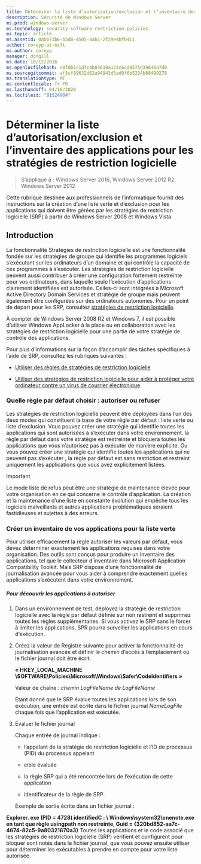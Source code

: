 ```yaml
---
title: Déterminer la liste d’autorisation/exclusion et l’inventaire des applications pour les stratégies de restriction logicielle
description: Sécurité de Windows Server
ms.prod: windows-server
ms.technology: security-software-restriction-policies
ms.topic: article
ms.assetid: 0abb73b6-b5d8-4505-8ab1-2f29e4bf0411
author: coreyp-at-msft
ms.author: coreyp
manager: dongill
ms.date: 10/12/2016
ms.openlocfilehash: c0fdb5c1d7c4b03610a173c6cd0575d39646a7d0
ms.sourcegitcommit: af1cf89632d62a94943d3ad9f6b5234b88499278
ms.translationtype: MT
ms.contentlocale: fr-FR
ms.lasthandoff: 04/16/2020
ms.locfileid: "81524904"
---
```

# <a name="determine-allow-deny-list-and-application-inventory-for-software-restriction-policies"></a>Déterminer la liste d’autorisation/exclusion et l’inventaire des applications pour les stratégies de restriction logicielle

>S’applique à : Windows Server 2016, Windows Server 2012 R2, Windows Server 2012

Cette rubrique destinée aux professionnels de l’informatique fournit des instructions sur la création d’une liste verte et d’exclusion pour les applications qui doivent être gérées par les stratégies de restriction logicielle (SRP) à partir de Windows Server 2008 et Windows Vista.

## <a name="introduction"></a>Introduction
La fonctionnalité Stratégies de restriction logicielle est une fonctionnalité fondée sur les stratégies de groupe qui identifie les programmes logiciels s’exécutant sur les ordinateurs d’un domaine et qui contrôle la capacité de ces programmes à s’exécuter. Les stratégies de restriction logicielle peuvent aussi contribuer à créer une configuration fortement restreinte pour vos ordinateurs, dans laquelle seule l’exécution d’applications clairement identifiées est autorisée. Celles-ci sont intégrées à Microsoft Active Directory Domain Services et stratégie de groupe mais peuvent également être configurées sur des ordinateurs autonomes. Pour un point de départ pour les SRP, consultez [stratégies de restriction logicielle](software-restriction-policies.md).

À compter de Windows Server 2008 R2 et Windows 7, il est possible d’utiliser Windows AppLocker à la place ou en collaboration avec les stratégies de restriction logicielle pour une partie de votre stratégie de contrôle des applications.

Pour plus d’informations sur la façon d’accomplir des tâches spécifiques à l’aide de SRP, consultez les rubriques suivantes :

-   [Utiliser des règles de stratégies de restriction logicielle](work-with-software-restriction-policies-rules.md)

-   [Utiliser des stratégies de restriction logicielle pour aider à protéger votre ordinateur contre un virus de courrier électronique](use-software-restriction-policies-to-help-protect-your-computer-against-an-email-virus.md)

### <a name="what-default-rule-to-choose-allow-or-deny"></a>Quelle règle par défaut choisir : autoriser ou refuser
Les stratégies de restriction logicielle peuvent être déployées dans l’un des deux modes qui constituent la base de votre règle par défaut : liste verte ou liste d’exclusion. Vous pouvez créer une stratégie qui identifie toutes les applications qui sont autorisées à s’exécuter dans votre environnement. la règle par défaut dans votre stratégie est restreinte et bloquera toutes les applications que vous n’autorisez pas à exécuter de manière explicite. Ou vous pouvez créer une stratégie qui identifie toutes les applications qui ne peuvent pas s’exécuter ; la règle par défaut est sans restriction et restreint uniquement les applications que vous avez explicitement listées.

> [!IMPORTANT]
> Le mode liste de refus peut être une stratégie de maintenance élevée pour votre organisation en ce qui concerne le contrôle d’application. La création et la maintenance d’une liste en constante évolution qui empêche tous les logiciels malveillants et autres applications problématiques seraient fastidieuses et sujettes à des erreurs.

### <a name="create-an-inventory-of-your-applications-for-the-allow-list"></a>Créer un inventaire de vos applications pour la liste verte
Pour utiliser efficacement la règle autoriser les valeurs par défaut, vous devez déterminer exactement les applications requises dans votre organisation. Des outils sont conçus pour produire un inventaire des applications, tel que le collecteur d’inventaire dans Microsoft Application Compatibility Toolkit. Mais SRP dispose d’une fonctionnalité de journalisation avancée pour vous aider à comprendre exactement quelles applications s’exécutent dans votre environnement.

##### <a name="to-discover-which-applications-to-allow"></a>Pour découvrir les applications à autoriser

1.  Dans un environnement de test, déployez la stratégie de restriction logicielle avec la règle par défaut définie sur non restreint et supprimez toutes les règles supplémentaires. Si vous activez le SRP sans le forcer à limiter les applications, SPR pourra surveiller les applications en cours d’exécution.

2.  Créez la valeur de Registre suivante pour activer la fonctionnalité de journalisation avancée et définir le chemin d’accès à l’emplacement où le fichier journal doit être écrit.

    **« HKEY_LOCAL_MACHINE \SOFTWARE\Policies\Microsoft\Windows\Safer\CodeIdentifiers »**

    Valeur de chaîne : *chemin LogFileName de LogFileName*

    Étant donné que le SRP évalue toutes les applications lors de son exécution, une entrée est écrite dans le fichier journal *NameLogFile* chaque fois que l’application est exécutée.

3.  Évaluer le fichier journal

    Chaque entrée de journal indique :

    -   l’appelant de la stratégie de restriction logicielle et l’ID de processus (PID) du processus appelant

    -   cible évaluée

    -   la règle SRP qui a été rencontrée lors de l’exécution de cette application

    -   identificateur de la règle de SRP.

    Exemple de sortie écrite dans un fichier journal :

**Explorer. exe (PID = 4728) identifiedC : \ Windows\system32\onenote.exe en tant que règle usingpath non restreinte, Guid = {320bd852-aa7c-4674-82c5-9a80321670a3}**    Toutes les applications et le code associé que les stratégies de restriction logicielle (SRP) vérifient et configurent pour bloquer sont notés dans le fichier journal, que vous pouvez ensuite utiliser pour déterminer les exécutables à prendre en compte pour votre liste autorisée.

